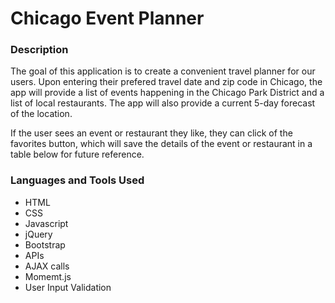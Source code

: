 # Chicago Event Planner

### Description
The goal of this application is to create a convenient travel planner for our users. Upon entering their prefered travel date and zip code in Chicago, the app will provide a list of events happening in the Chicago Park District and a list of local restaurants. The app will also provide a current 5-day forecast of the location.

If the user sees an event or restaurant they like, they can click of the favorites button, which will save the details of the event or restaurant in a table below for future reference.

### Languages and Tools Used
* HTML
* CSS
* Javascript
* jQuery
* Bootstrap
* APIs
* AJAX calls
* Momemt.js
* User Input Validation
